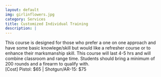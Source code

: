 ```yaml
---
layout: default
img: girlinflowers.jpg
category: Services
title: Customized Individual Training
description: |
---
```

This course is designed for those who prefer a one on one approach and have some basic knowlege/skill but would like a refresher course or to enhance their marksmanship skill. This course will last 4-5 hrs and will combine classroom and range time. Students should bring a minimum of 200 rounds and a firearm to qualify with.    
[Cost] Pistol: $65 | Shotgun/AR-15: $75